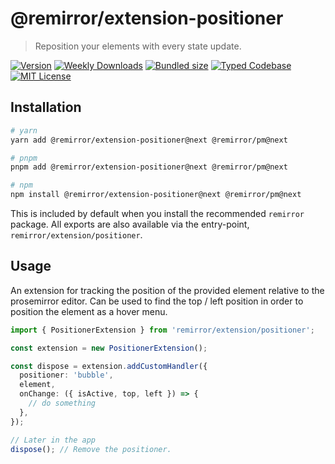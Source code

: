 # @remirror/extension-positioner

> Reposition your elements with every state update.

[![Version][version]][npm] [![Weekly Downloads][downloads-badge]][npm] [![Bundled size][size-badge]][size] [![Typed Codebase][typescript]](#) [![MIT License][license]](#)

[version]: https://flat.badgen.net/npm/v/@remirror/extension-positioner/next
[npm]: https://npmjs.com/package/@remirror/extension-positioner/v/next
[license]: https://flat.badgen.net/badge/license/MIT/purple
[size]: https://bundlephobia.com/result?p=@remirror/extension-positioner@next
[size-badge]: https://flat.badgen.net/bundlephobia/minzip/@remirror/extension-positioner@next
[typescript]: https://flat.badgen.net/badge/icon/TypeScript?icon=typescript&label
[downloads-badge]: https://badgen.net/npm/dw/@remirror/extension-positioner/red?icon=npm

## Installation

```bash
# yarn
yarn add @remirror/extension-positioner@next @remirror/pm@next

# pnpm
pnpm add @remirror/extension-positioner@next @remirror/pm@next

# npm
npm install @remirror/extension-positioner@next @remirror/pm@next
```

This is included by default when you install the recommended `remirror` package. All exports are also available via the entry-point, `remirror/extension/positioner`.

## Usage

An extension for tracking the position of the provided element relative to the prosemirror editor. Can be used to find the top / left position in order to position the element as a hover menu.

```ts
import { PositionerExtension } from 'remirror/extension/positioner';

const extension = new PositionerExtension();

const dispose = extension.addCustomHandler({
  positioner: 'bubble',
  element,
  onChange: ({ isActive, top, left }) => {
    // do something
  },
});

// Later in the app
dispose(); // Remove the positioner.
```
